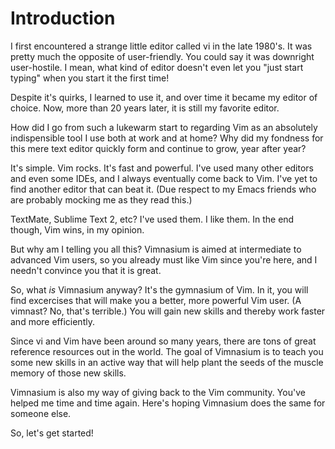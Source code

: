 Introduction
============

I first encountered a strange little editor called vi in the late
1980's. It was pretty much the opposite of user-friendly. You could say
it was downright user-hostile. I mean, what kind of editor doesn't even
let you "just start typing" when you start it the first time!

Despite it's quirks, I learned to use it, and over time it became
my editor of choice. Now, more than 20 years later, it is still
my favorite editor.

How did I go from such a lukewarm start to regarding Vim as
an absolutely indispensible tool I use both at work and
at home? Why did my fondness for this mere text editor quickly form and
continue to grow, year after year?

It's simple. Vim rocks. It's fast and powerful. I've used many other
editors and even some IDEs, and I always eventually come back to
Vim. I've yet to find another editor that can beat it. (Due respect
to my Emacs friends who are probably mocking me as they read this.)

TextMate, Sublime Text 2, etc? I've used them. I like them. In the end
though, Vim wins, in my opinion.

But why am I telling you all this? Vimnasium is aimed at intermediate
to advanced Vim users, so you already must like Vim since
you're here, and I needn't convince you that it is great.

So, what *is* Vimnasium anyway? It's the gymnasium of Vim. In it, you
will find excercises that will make you a better, more powerful Vim
user. (A vimnast? No, that's terrible.) You will gain new skills
and thereby work faster and more efficiently.

Since vi and Vim have been around so many years, there are tons
of great reference resources out in the world. The goal of Vimnasium
is to teach you some new skills in an active way that will help
plant the seeds of the muscle memory of those new skills. 

Vimnasium is also my way of giving back to the Vim community. You've
helped me time and time again. Here's hoping Vimnasium does the same
for someone else.

So, let's get started!
